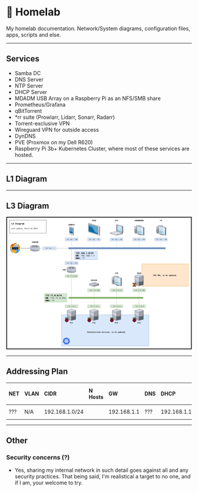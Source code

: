 # 💾 Homelab 
My homelab documentation. Network/System diagrams, configuration files, apps, scripts and else.

--------------------

## Services

- Samba DC
- DNS Server
- NTP Server
- DHCP Server
- MDADM USB Array on a Raspberry Pi as an NFS/SMB share
- Prometheus/Grafana
- qBitTorrent
- *rr suite (Prowlarr, Lidarr, Sonarr, Radarr)
- Torrent-exclusive VPN
- Wireguard VPN for outside access
- DynDNS
- PVE (Proxmox on my Dell R620)
- Raspberry Pi 3b+ Kubernetes Cluster, where most of these services are hosted.

-------------------

## L1 Diagram

--------------------

## L3 Diagram

![L3Diagram](diagrams/L3Diagram.jpg)

--------------------

## Addressing Plan

| NET | VLAN | CIDR           | N Hosts | GW          | DNS | DHCP        | DHCP Range | Reserved IPs Range |
| :-- | :--- | :------------- | :------ | :---------- | :-- | :---------- | :--------- | :----------------- |
| ??? | N/A  | 192.168.1.0/24 |         | 192.168.1.1 | ??? | 192.168.1.1 | .150-200   | .1-100             |

--------------------

## Other

### Security concerns (?)

- Yes, sharing my internal network in such detail goes against all and any security practices. That being said, I'm realistical a target to no one, and if I am, your welcome to try.
